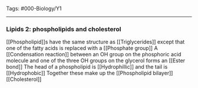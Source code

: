 Tags: #000-Biology/Y1

---
### Lipids 2: phospholipids and cholesterol
[[Phospholipid]]s have the same structure as [[Triglycerides]] except that one of the fatty acids is replaced with a [[Phosphate group]]
A [[Condensation reaction]] between an OH group on the phosphoric acid molecule and one of the three OH groups on the glycerol forms an [[Ester bond]]
The head of a phospholipid is [[Hydrophillic]] and the tail is [[Hydrophobic]] 
Together these make up the [[Phospholipid bilayer]]
[[Cholesterol]]

